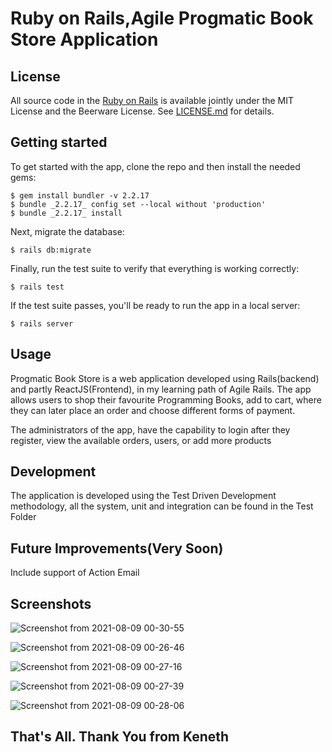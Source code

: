 # Ruby on Rails,Agile Progmatic Book Store Application

## License

All source code in the [Ruby on Rails](https://www.railstutorial.org/)
is available jointly under the MIT License and the Beerware License. See
[LICENSE.md](LICENSE.md) for details.

## Getting started

To get started with the app, clone the repo and then install the needed gems:

```
$ gem install bundler -v 2.2.17
$ bundle _2.2.17_ config set --local without 'production'
$ bundle _2.2.17_ install
```

Next, migrate the database:

```
$ rails db:migrate
```

Finally, run the test suite to verify that everything is working correctly:

```
$ rails test
```

If the test suite passes, you'll be ready to run the app in a local server:

```
$ rails server
```
## Usage

Progmatic Book Store is a web application developed using Rails(backend) and partly ReactJS(Frontend), in my learning path of Agile Rails. The app allows users to shop their favourite Programming Books, add to cart, where they can later place an order and choose different forms of payment.

The administrators of the app, have the capability to login after they register, view the available orders, users, or add more products

## Development

The application is developed using the Test Driven Development methodology, all the system, unit and integration can be found in the Test Folder

## Future Improvements(Very Soon)

Include support of Action Email

## Screenshots

![Screenshot from 2021-08-09 00-30-55](https://user-images.githubusercontent.com/65963713/128646324-a02f0a93-0631-4b65-8fc1-e0f535394b83.png)

![Screenshot from 2021-08-09 00-26-46](https://user-images.githubusercontent.com/65963713/128646273-c92e36ea-b054-40ae-ab03-88254b9e6208.png)

![Screenshot from 2021-08-09 00-27-16](https://user-images.githubusercontent.com/65963713/128646278-920f3632-1c31-4d4c-965d-3b0ea66d3c14.png)

![Screenshot from 2021-08-09 00-27-39](https://user-images.githubusercontent.com/65963713/128646279-f4a4c21f-47cc-4405-a0c6-dc920e301a98.png)

![Screenshot from 2021-08-09 00-28-06](https://user-images.githubusercontent.com/65963713/128646280-8949c6ce-703e-4a95-bfaf-87c3e9283c05.png)

## That's All. Thank You from Keneth
